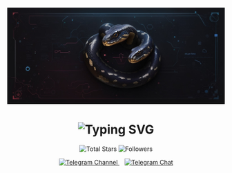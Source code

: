 <p align="center">
 <img src="https://github.com/Jaammerr/Jaammerr/blob/main/images./banner.jpg" alt="Banner">
</p>

<h1 align="center">
 <img src="https://readme-typing-svg.demolab.com?font=Fira+Code&weight=600&size=28&duration=4000&pause=1000&color=229ED9&center=true&vCenter=true&random=false&width=535&lines=Welcome+to+JamBit+Community" alt="Typing SVG" />
</h1>

<p align="center">
 <img src="https://img.shields.io/github/stars/Jaammerr?affiliations=OWNER&style=for-the-badge&color=0d1117&labelColor=20232a" alt="Total Stars">
 <img src="https://img.shields.io/github/followers/Jaammerr?style=for-the-badge&color=0d1117&labelColor=20232a" alt="Followers">
</p>

<p align="center">
 <a href="https://t.me/JamBitPY">
   <img src="https://img.shields.io/badge/Channel-0d1117?style=for-the-badge&logo=telegram&logoColor=229ED9&labelColor=20232a" alt="Telegram Channel">
 </a>
 &nbsp;&nbsp;
 <a href="https://t.me/JamBitChat">
   <img src="https://img.shields.io/badge/Chat-0d1117?style=for-the-badge&logo=telegram&logoColor=229ED9&labelColor=20232a" alt="Telegram Chat">
 </a>
</p>
